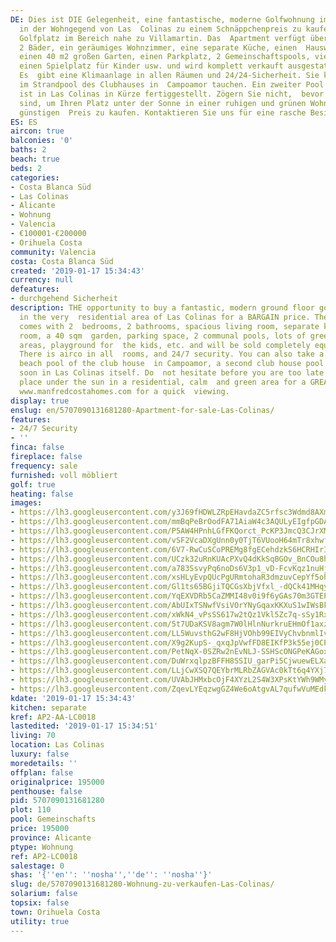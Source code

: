 ```yaml
---
DE: Dies ist DIE Gelegenheit, eine fantastische, moderne Golfwohnung im Erdgeschoss
  in der Wohngegend von Las  Colinas zu einem Schnäppchenpreis zu kaufen. Der 5-Sterne
  Golfplatz im Bereich nahe zu Villamartin. Das  Apartment verfügt über 2 Schlafzimmer,
  2 Bäder, ein geräumiges Wohnzimmer, eine separate Küche, einen  Hauswirtschaftsraum,
  einen 40 m2 großen Garten, einen Parkplatz, 2 Gemeinschaftspools, viele grüne  Gemeinschaftsbereiche,
  einen Spielplatz für Kinder usw. und wird komplett verkauft ausgestattet und möbliert.
  Es  gibt eine Klimaanlage in allen Räumen und 24/24-Sicherheit. Sie können auch
  im Strandpool des Clubhauses in  Campoamor tauchen. Ein zweiter Pool des Clubhauses
  ist in Las Colinas in Kürze fertiggestellt. Zögern Sie nicht,  bevor Sie zu spät
  sind, um Ihren Platz unter der Sonne in einer ruhigen und grünen Wohngegend zu einem
  günstigen  Preis zu kaufen. Kontaktieren Sie uns für eine rasche Besichtigung.
ES: ES
aircon: true
balconies: '0'
baths: 2
beach: true
beds: 2
categories:
- Costa Blanca Süd
- Las Colinas
- Alicante
- Wohnung
- Valencia
- €100001-€200000
- Orihuela Costa
community: Valencia
costa: Costa Blanca Süd
created: '2019-01-17 15:34:43'
currency: null
defeatures:
- durchgehend Sicherheit
description: THE opportunity to buy a fantastic, modern ground floor golf apartment
  in the very  residential area of Las Colinas for a BARGAIN price. The apartment
  comes with 2  bedrooms, 2 bathrooms, spacious living room, separate kitchen, utility
  room, a 40 sqm  garden, parking space, 2 communal pools, lots of green communal
  areas, playground for  the kids, etc. and will be sold completely equipped and furnished.
  There is airco in all  rooms, and 24/7 security. You can also take a dive in the
  beach pool of the club house  in Campoamor, a second club house pool is to be finished
  soon in Las Colinas itself. Do  not hesitate before you are too late to buy your
  place under the sun in a residential, calm  and green area for a GREAT price. Contact
  www.manfredcostahomes.com for a quick  viewing.
display: true
enslug: en/5707090131681280-Apartment-for-sale-Las-Colinas/
features:
- 24/7 Security
- ''
finca: false
fireplace: false
frequency: sale
furnished: voll möbliert
golf: true
heating: false
images:
- https://lh3.googleusercontent.com/y3J69fHDWLZRpEHavdaZC5rfsc3Wdmd8AXmvzRm7i2xuAhR2wixU_LvYsRzcwvRfpAT4BV3gCyVJw7EV7BQuxg=w640-rj-e30-l100
- https://lh3.googleusercontent.com/mmBqPeBrOodFA71AiaW4c3AQULyEIgfpGDAWCdW6AF0IVT3LTpO-L10hLd3IktlyUFh2D13fw6aAFMB4bBo=w640-rj-e30-l100
- https://lh3.googleusercontent.com/P5AW4HPnhLGfFKQorct_PcKP3JmcQ3CJrXMT2iILjcG0WK0uf6edf3A9P5mKbRzTXm9cuK1rkLriFVrj6_T65g=w640-rj-e30-l100
- https://lh3.googleusercontent.com/vSF2VcaDXgUnn0y0TjT6VUooH64mTr8xhwfNUhtn9Qf0ToEVaUHZPa0JmbNqlyQYcGLvTzktrxU5B1YGupaONQ=w640-rj-e30-l100
- https://lh3.googleusercontent.com/6V7-RwCuSCoPREMg8fgECehdzkS6HCRHIrIdHboFJ7kBHX_JUvxZPWfuPsqOh32YsHLPRAWnPs8A6dXp9get=w640-rj-e30-l100
- https://lh3.googleusercontent.com/UCzk32uRnKUAcPXvQ4dKkSqBGOv_BnCOu8hnu7QO5IS02xD9QNDiPJwrEna7nz9l6IjkwTt6cGWQOUC2gzLo=w640-rj-e30-l100
- https://lh3.googleusercontent.com/a783SsvyPq6noDs6V3p1_vD-FcvKqz1nuHjJW4XCkuPvn_QmmR4W0WubytR74aC20U4aVMx0aFfz--xkc3j4qA=w640-rj-e30-l100
- https://lh3.googleusercontent.com/xsHLyEvpQUcPgURmtohaR3dmzuvCepYf5oh0pDk5yNQzAyZ3v2qwnQI1_84kXN88BEQunHhwW0o27uiruRq2HA=w640-rj-e30-l100
- https://lh3.googleusercontent.com/Gl1ts65BGjiTQCGsXbjVfxl_-dQCk41MHqyyIUuPcS0okxWAJ5EtjJMeOUbRyBZRfaX91RwFY0XTDlkLuDdM=w640-rj-e30-l100
- https://lh3.googleusercontent.com/YqEXVDRb5CaZMMI48v0i9f6yGAs70m3GTEPSS2U3KkCNM5q6o649zyJBel_TO8NeWRFaBHNWJ9XTpNoHH0Fo=w640-rj-e30-l100
- https://lh3.googleusercontent.com/AbUIxTSNwfVsiVOrYNyGqaxKKXuS1wIWsBkN04_KoTGKXj1KtcN1yfN1dZzVOn82qsyPoj75YC0mxMXB8EXX=w640-rj-e30-l100
- https://lh3.googleusercontent.com/xWkN4_vPsSS617w2tQz1Vkl5Zc7q-sSy1RxvjiNqD4YXBj1w9bJBa_YJufkHKj9j6Wi7kvcn1pKUeO1HS3I=w640-rj-e30-l100
- https://lh3.googleusercontent.com/5t7UDaKSV8agm7W0lHlnNurkruEHmOf1axzpLsEd3lUyFjJUivt8KFT82e5cmVNn-c_T4tygvKeIr2JU4QU=w640-rj-e30-l100
- https://lh3.googleusercontent.com/LL5WuvsthG2wF8HjVOhb99EIVyChvbnmlIvM8OGyKKMFz_K3RO5HyJfZVbXEDt77sQ9wvWKK-VIaO4mX0a1WEA=w640-rj-e30-l100
- https://lh3.googleusercontent.com/X9g2KupS-_qxqJpVwfFD8EIKfP3k55ej0CPwuQ87xLvZtzdxJwGzAmZn-gLvgfx9R19WI1Nrta9VvCvVhEE=w640-rj-e30-l100
- https://lh3.googleusercontent.com/PetNqX-0SZRw2nEvNLJ-SSHScONGPeKAGoxe3xJ2vkrJBCA7qVZaDk3Eo9ggKjFeku81RJkk__hNjHnIDxcc=w640-rj-e30-l100
- https://lh3.googleusercontent.com/DuWrxqlpzBFFH8SSIU_garPi5CjwuewELXa7Dut_ZmsRiqsUoumQNQFGpv83OmIIalXejb84OCFwzN7ozx4=w640-rj-e30-l100
- https://lh3.googleusercontent.com/LLjCwXSQ7QEYbrMLRbZAGVAc0kTt6q4YXj75ctlTnFmQ4y5OXVp1rQTHADf1yqXv5DoJH0o2Q7mYEhcDJDM=w640-rj-e30-l100
- https://lh3.googleusercontent.com/UVAbJHMxbcOjF4XYzL2S4W3XPsKtYWh9WMyktoB84EK6-zj7RfrZ4ADYH0uuY4kSsFZGnNYAsDcWgYDZOMde=w640-rj-e30-l100
- https://lh3.googleusercontent.com/ZqevLYEqzwgGZ4We6oAtgvAL7qufwVuMEdkBt5diP_hTHqJjnWNXWGmG0LcN0498D6ks8gY5Fv_NyGyXtja4=w640-rj-e30-l100
kdate: '2019-01-17 15:34:43'
kitchen: separate
kref: AP2-AA-LC0018
lastedited: '2019-01-17 15:34:51'
living: 70
location: Las Colinas
luxury: false
moredetails: ''
offplan: false
originalprice: 195000
penthouse: false
pid: 5707090131681280
plot: 110
pool: Gemeinschafts
price: 195000
province: Alicante
ptype: Wohnung
ref: AP2-LC0018
salestage: 0
shas: '{''en'': ''nosha'',''de'': ''nosha''}'
slug: de/5707090131681280-Wohnung-zu-verkaufen-Las-Colinas/
solarium: false
topsix: false
town: Orihuela Costa
utility: true
---
```

